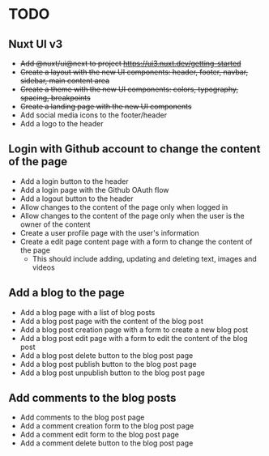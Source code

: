 # TODO

## Nuxt UI v3
- ~~Add @nuxt/ui@next to project https://ui3.nuxt.dev/getting-started~~
- ~~Create a layout with the new UI components: header, footer, navbar, sidebar, main content area~~
- ~~Create a theme with the new UI components: colors, typography, spacing, breakpoints~~
- ~~Create a landing page with the new UI components~~
- Add social media icons to the footer/header
- Add a logo to the header

## Login with Github account to change the content of the page
- Add a login button to the header
- Add a login page with the Github OAuth flow
- Add a logout button to the header
- Allow changes to the content of the page only when logged in
- Allow changes to the content of the page only when the user is the owner of the content
- Create a user profile page with the user's information
- Create a edit page content page with a form to change the content of the page
  - This should include adding, updating and deleting text, images and videos

## Add a blog to the page
- Add a blog page with a list of blog posts
- Add a blog post page with the content of the blog post
- Add a blog post creation page with a form to create a new blog post
- Add a blog post edit page with a form to edit the content of the blog post
- Add a blog post delete button to the blog post page
- Add a blog post publish button to the blog post page
- Add a blog post unpublish button to the blog post page

## Add comments to the blog posts
- Add comments to the blog post page
- Add a comment creation form to the blog post page
- Add a comment edit form to the blog post page
- Add a comment delete button to the blog post page

